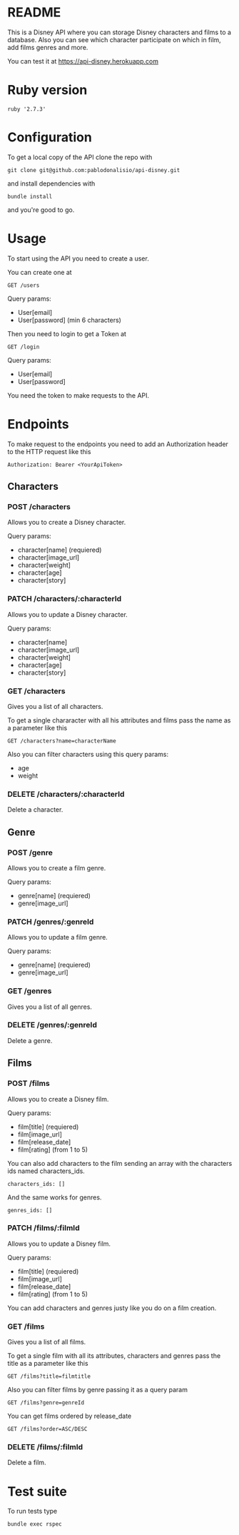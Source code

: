 # README

This is a Disney API where you can storage Disney characters and films to a database. Also you can
see which character participate on which in film, add films genres and more.

You can test it at https://api-disney.herokuapp.com

# Ruby version

`ruby '2.7.3'`

# Configuration

To get a local copy of the API clone the repo with

`git clone git@github.com:pablodonalisio/api-disney.git`

and install dependencies with

`bundle install`

and you're good to go.

# Usage

To start using the API you need to create a user.

You can create one at

`GET /users`

Query params:

- User[email]
- User[password] (min 6 characters)

Then you need to login to get a Token at

`GET /login`

Query params:

- User[email]
- User[password]

You need the token to make requests to the API.

# Endpoints

To make request to the endpoints you need to add an Authorization header to the HTTP request
like this

`Authorization: Bearer <YourApiToken>`

## Characters

### POST /characters

Allows you to create a Disney character.

Query params:

- character[name] (requiered)
- character[image_url]
- character[weight]
- character[age]
- character[story]

### PATCH /characters/:characterId

Allows you to update a Disney character.

Query params:

- character[name]
- character[image_url]
- character[weight]
- character[age]
- character[story]

### GET /characters

Gives you a list of all characters.

To get a single chararacter with all his attributes and films
pass the name as a parameter like this

`GET /characters?name=characterName`

Also you can filter characters using this query params:

- age
- weight

### DELETE /characters/:characterId

Delete a character.

## Genre

### POST /genre

Allows you to create a film genre.

Query params:

- genre[name] (requiered)
- genre[image_url]

### PATCH /genres/:genreId

Allows you to update a film genre.

Query params:

- genre[name] (requiered)
- genre[image_url]

### GET /genres

Gives you a list of all genres.

### DELETE /genres/:genreId

Delete a genre.

## Films

### POST /films

Allows you to create a Disney film.

Query params:

- film[title] (requiered)
- film[image_url]
- film[release_date]
- film[rating] (from 1 to 5)

You can also add characters to the film sending an array with the characters ids named characters_ids.

`characters_ids: []`

And the same works for genres.

`genres_ids: []`

### PATCH /films/:filmId

Allows you to update a Disney film.

Query params:

- film[title] (requiered)
- film[image_url]
- film[release_date]
- film[rating] (from 1 to 5)

You can add characters and genres justy like you do on a film creation.

### GET /films

Gives you a list of all films.

To get a single film with all its attributes, characters and genres
pass the title as a parameter like this

`GET /films?title=filmtitle`

Also you can filter films by genre passing it as a query param

`GET /films?genre=genreId`

You can get films ordered by release_date

`GET /films?order=ASC/DESC`

### DELETE /films/:filmId

Delete a film.

# Test suite

To run tests type

`bundle exec rspec`
